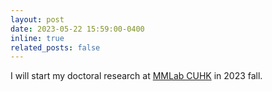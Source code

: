 ```yaml
---
layout: post
date: 2023-05-22 15:59:00-0400
inline: true
related_posts: false
---
```


I will start my doctoral research at [MMLab CUHK](http://mmlab.ie.cuhk.edu.hk/index.html) in 2023 fall.
